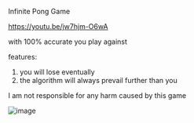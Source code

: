 Infinite Pong Game

https://youtu.be/jw7hjm-O6wA

with 100% accurate you play against


features:
1. you will lose eventually
2. the algorithm will always prevail further than you

   
I am not responsible for any harm caused by this game

![image](https://github.com/Poebergine-2009/Infinite_pong_game/assets/143630476/9f6ed236-79b0-463f-8d4b-1fdce7e713f7)
